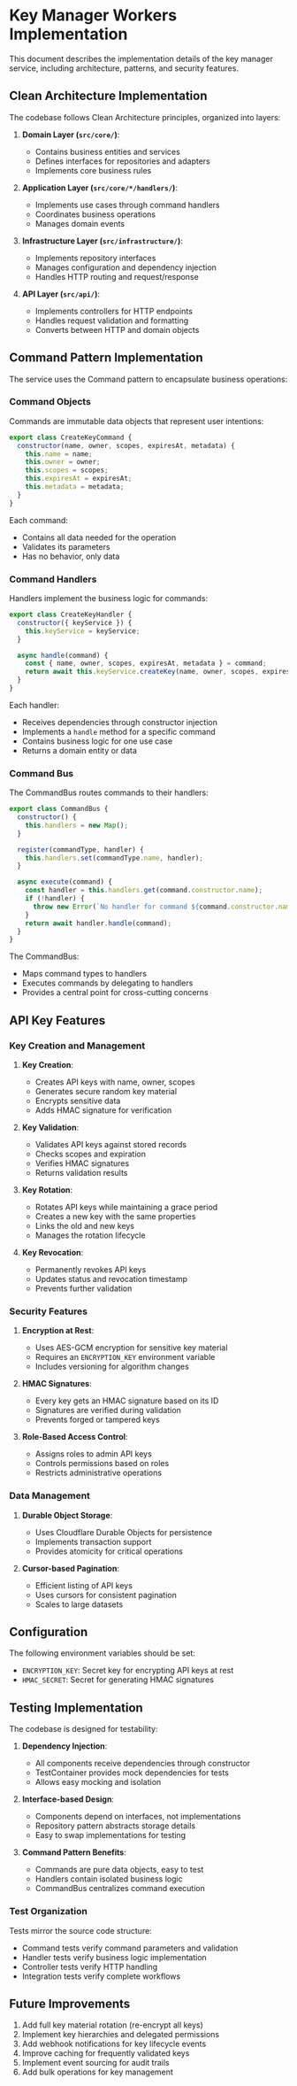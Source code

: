 # Key Manager Workers Implementation

This document describes the implementation details of the key manager service, including architecture, patterns, and security features.

## Clean Architecture Implementation

The codebase follows Clean Architecture principles, organized into layers:

1. **Domain Layer (`src/core/`)**: 
   - Contains business entities and services
   - Defines interfaces for repositories and adapters
   - Implements core business rules

2. **Application Layer (`src/core/*/handlers/`)**: 
   - Implements use cases through command handlers
   - Coordinates business operations
   - Manages domain events

3. **Infrastructure Layer (`src/infrastructure/`)**: 
   - Implements repository interfaces
   - Manages configuration and dependency injection
   - Handles HTTP routing and request/response

4. **API Layer (`src/api/`)**: 
   - Implements controllers for HTTP endpoints
   - Handles request validation and formatting
   - Converts between HTTP and domain objects

## Command Pattern Implementation

The service uses the Command pattern to encapsulate business operations:

### Command Objects

Commands are immutable data objects that represent user intentions:

```javascript
export class CreateKeyCommand {
  constructor(name, owner, scopes, expiresAt, metadata) {
    this.name = name;
    this.owner = owner;
    this.scopes = scopes;
    this.expiresAt = expiresAt;
    this.metadata = metadata;
  }
}
```

Each command:
- Contains all data needed for the operation
- Validates its parameters
- Has no behavior, only data

### Command Handlers

Handlers implement the business logic for commands:

```javascript
export class CreateKeyHandler {
  constructor({ keyService }) {
    this.keyService = keyService;
  }

  async handle(command) {
    const { name, owner, scopes, expiresAt, metadata } = command;
    return await this.keyService.createKey(name, owner, scopes, expiresAt, metadata);
  }
}
```

Each handler:
- Receives dependencies through constructor injection
- Implements a `handle` method for a specific command
- Contains business logic for one use case
- Returns a domain entity or data

### Command Bus

The CommandBus routes commands to their handlers:

```javascript
export class CommandBus {
  constructor() {
    this.handlers = new Map();
  }

  register(commandType, handler) {
    this.handlers.set(commandType.name, handler);
  }

  async execute(command) {
    const handler = this.handlers.get(command.constructor.name);
    if (!handler) {
      throw new Error(`No handler for command ${command.constructor.name}`);
    }
    return await handler.handle(command);
  }
}
```

The CommandBus:
- Maps command types to handlers
- Executes commands by delegating to handlers
- Provides a central point for cross-cutting concerns

## API Key Features

### Key Creation and Management

1. **Key Creation**:
   - Creates API keys with name, owner, scopes
   - Generates secure random key material
   - Encrypts sensitive data
   - Adds HMAC signature for verification

2. **Key Validation**:
   - Validates API keys against stored records
   - Checks scopes and expiration
   - Verifies HMAC signatures
   - Returns validation results

3. **Key Rotation**:
   - Rotates API keys while maintaining a grace period
   - Creates a new key with the same properties
   - Links the old and new keys
   - Manages the rotation lifecycle

4. **Key Revocation**:
   - Permanently revokes API keys
   - Updates status and revocation timestamp
   - Prevents further validation

### Security Features

1. **Encryption at Rest**:
   - Uses AES-GCM encryption for sensitive key material
   - Requires an `ENCRYPTION_KEY` environment variable
   - Includes versioning for algorithm changes

2. **HMAC Signatures**:
   - Every key gets an HMAC signature based on its ID
   - Signatures are verified during validation
   - Prevents forged or tampered keys

3. **Role-Based Access Control**:
   - Assigns roles to admin API keys
   - Controls permissions based on roles
   - Restricts administrative operations

### Data Management

1. **Durable Object Storage**:
   - Uses Cloudflare Durable Objects for persistence
   - Implements transaction support
   - Provides atomicity for critical operations

2. **Cursor-based Pagination**:
   - Efficient listing of API keys
   - Uses cursors for consistent pagination
   - Scales to large datasets

## Configuration

The following environment variables should be set:

- `ENCRYPTION_KEY`: Secret key for encrypting API keys at rest
- `HMAC_SECRET`: Secret for generating HMAC signatures

## Testing Implementation

The codebase is designed for testability:

1. **Dependency Injection**:
   - All components receive dependencies through constructor
   - TestContainer provides mock dependencies for tests
   - Allows easy mocking and isolation

2. **Interface-based Design**:
   - Components depend on interfaces, not implementations
   - Repository pattern abstracts storage details
   - Easy to swap implementations for testing

3. **Command Pattern Benefits**:
   - Commands are pure data objects, easy to test
   - Handlers contain isolated business logic
   - CommandBus centralizes command execution

### Test Organization

Tests mirror the source code structure:
- Command tests verify command parameters and validation
- Handler tests verify business logic implementation
- Controller tests verify HTTP handling
- Integration tests verify complete workflows

## Future Improvements

1. Add full key material rotation (re-encrypt all keys)
2. Implement key hierarchies and delegated permissions
3. Add webhook notifications for key lifecycle events
4. Improve caching for frequently validated keys
5. Implement event sourcing for audit trails
6. Add bulk operations for key management